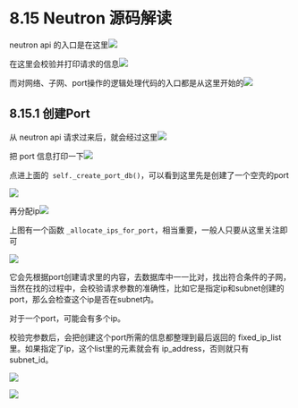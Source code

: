 # 8.15 Neutron 源码解读

neutron api 的入口是在这里![](http://image.python-online.cn/20190804111844.png)

在这里会校验并打印请求的信息![](http://image.python-online.cn/20190804111715.png)

而对网络、子网、port操作的逻辑处理代码的入口都是从这里开始的![](http://image.python-online.cn/20190803181706.png)

## 8.15.1 创建Port

从 neutron api 请求过来后，就会经过这里![](http://image.python-online.cn/20190803182042.png)

把 port 信息打印一下![](http://image.python-online.cn/20190803182223.png)

点进上面的` self._create_port_db()`，可以看到这里先是创建了一个空壳的port

![](http://image.python-online.cn/20190804091016.png)

再分配ip![](http://image.python-online.cn/20190804091226.png)

上图有一个函数 `_allocate_ips_for_port`，相当重要，一般人只要从这里关注即可

![](http://image.python-online.cn/20190804094131.png)

它会先根据port创建请求里的内容，去数据库中一一比对，找出符合条件的子网，当然在找的过程中，会校验请求参数的准确性，比如它是指定ip和subnet创建的port，那么会检查这个ip是否在subnet内。

对于一个port，可能会有多个ip。

校验完参数后，会把创建这个port所需的信息都整理到最后返回的 fixed_ip_list 里。如果指定了ip，这个list里的元素就会有 ip_address，否则就只有 subnet_id。

![](http://image.python-online.cn/20190804092214.png)

![](http://image.python-online.cn/20190804091911.png)